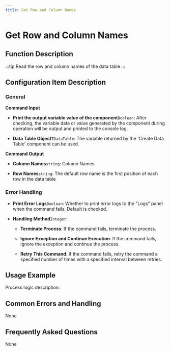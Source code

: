 ```yaml
---
title: Get Row and Column Names
---
```


# Get Row and Column Names

## Function Description

:::tip 
Read the row and column names of the data table
:::

## Configuration Item Description

### General

**Command Input**

- **Print the output variable value of the component**`Boolean`: After checking, the variable data or value generated by the component during operation will be output and printed to the console log.

- **Data Table Object**`TDataTable`: The variable returned by the 'Create Data Table' component can be used.


**Command Output**

- **Column Names**`string`: Column Names

- **Row Names**`string`: The default row name is the first position of each row in the data table


### Error Handling

- **Print Error Logs**`Boolean`: Whether to print error logs to the "Logs" panel when the command fails. Default is checked. 

- **Handling Method**`Integer`:

    - **Terminate Process**: If the command fails, terminate the process.

    - **Ignore Exception and Continue Execution**: If the command fails, ignore the exception and continue the process.

    - **Retry This Command**: If the command fails, retry the command a specified number of times with a specified interval between retries.

## Usage Example

Process logic description:

## Common Errors and Handling

None

## Frequently Asked Questions

None


